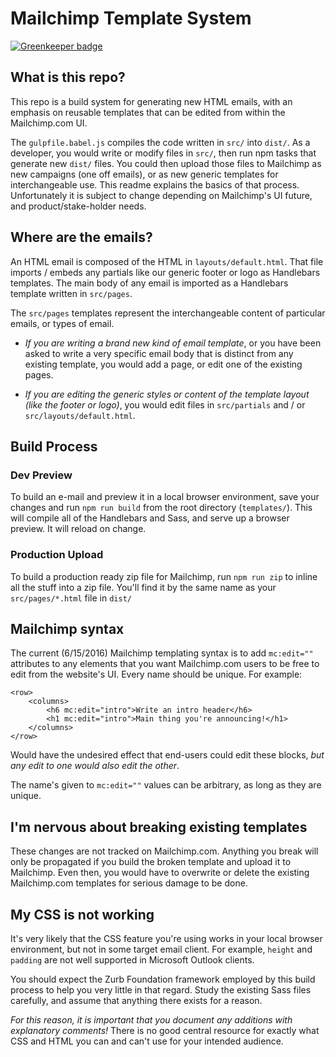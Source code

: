 # Mailchimp Template System

[![Greenkeeper badge](https://badges.greenkeeper.io/joefraley/responsive-email-template-boilerplate.svg)](https://greenkeeper.io/)

## What is this repo?
This repo is a build system for generating new HTML emails, with an emphasis on reusable templates that can be edited from within the Mailchimp.com UI.  

The `gulpfile.babel.js` compiles the code written in `src/` into `dist/`. As a developer, you would write or modify files in `src/`, then run npm tasks that generate new `dist/` files. You could then upload those files to Mailchimp as new campaigns (one off emails), or as new generic templates for interchangeable use. This readme explains the basics of that process. Unfortunately it is subject to change depending on Mailchimp's UI future, and product/stake-holder needs.

## Where are the emails?
An HTML email is composed of the HTML in `layouts/default.html`. That file imports / embeds any partials like our generic footer or logo as Handlebars templates. The main body of any email is imported as a Handlebars template written in `src/pages`.  

The `src/pages` templates represent the interchangeable content of particular emails, or types of email.

+ *If you are writing a brand new kind of email template*, or you have been asked to write a very specific email body that is distinct from any existing template, you would add a page, or edit one of the existing pages.  

+ *If you are editing the generic styles or content of the template layout (_like the footer or logo_)*, you would edit files in `src/partials` and / or `src/layouts/default.html`.  

## Build Process  
### Dev Preview
To build an e-mail and preview it in a local browser environment, save your changes and run `npm run build` from the root directory (`templates/`). This will compile all of the Handlebars and Sass, and serve up a browser preview. It will reload on change.  

### Production Upload  
To build a production ready zip file for Mailchimp, run `npm run zip` to inline all the stuff into a zip file. You'll find it by the same name as your `src/pages/*.html` file in `dist/`

## Mailchimp syntax  
The current (6/15/2016) Mailchimp templating syntax is to add `mc:edit=""` attributes to any elements that you want Mailchimp.com users to be free to edit from the website's UI. Every name should be unique. For example:  

```
<row>
    <columns>
        <h6 mc:edit="intro">Write an intro header</h6>
        <h1 mc:edit="intro">Main thing you're announcing!</h1>
    </columns>
</row>
```

Would have the undesired effect that end-users could edit these blocks, _but any edit to one would also edit the other_.

The name's given to `mc:edit=""` values can be arbitrary, as long as they are unique.

## I'm nervous about breaking existing templates
These changes are not tracked on Mailchimp.com. Anything you break will only be propagated if you build the broken template and upload it to Mailchimp. Even then, you would have to overwrite or delete the existing Mailchimp.com templates for serious damage to be done.  

## My CSS is not working  
It's very likely that the CSS feature you're using works in your local browser environment, but not in some target email client. For example, `height` and `padding` are not well supported in Microsoft Outlook clients.  

You should expect the Zurb Foundation framework employed by this build process to help you very little in that regard. Study the existing Sass files carefully, and assume that anything there exists for a reason.  

*For this reason, it is important that you document any additions with explanatory comments!* There is no good central resource for exactly what CSS and HTML you can and can't use for your intended audience.
